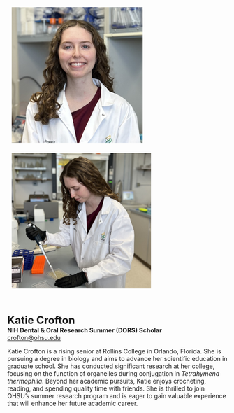 <img src="/assets/images/homepage-general/katie-headshot.jpg" width="300" height="310" style="display: inline; margin: 10px;" />  <img src="/assets/images/homepage-general/katie-action-cropped.jpg" height=310 style="display: inline; margin: 10px;" />

<br/>


<span style="font-size:24px; font-weight: bold;">Katie Crofton</span>  
**NIH Dental & Oral Research Summer (DORS) Scholar**  
[crofton@ohsu.edu](mailto:crofton@ohsu.edu)  

Katie Crofton is a rising senior at Rollins College in Orlando, Florida. She is pursuing a degree in biology and aims to advance her scientific education in graduate school. She has conducted significant research at her college, focusing on the function of organelles during conjugation in *Tetrahymena thermophila*. Beyond her academic pursuits, Katie enjoys crocheting, reading, and spending quality time with friends. She is thrilled to join OHSU’s summer research program and is eager to gain valuable experience that will enhance her future academic career.
